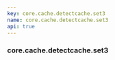 ```yaml
---
key: core.cache.detectcache.set3
name: core.cache.detectcache.set3
api: true
---
```


### core.cache.detectcache.set3
